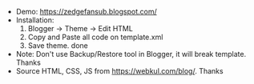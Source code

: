 - Demo: https://zedgefansub.blogspot.com/
- Installation:
  1. Blogger -> Theme -> Edit HTML
  2. Copy and Paste all code on template.xml
  3. Save theme. done
- Note: Don't use Backup/Restore tool in Blogger, it will break template. Thanks
- Source HTML, CSS, JS from https://webkul.com/blog/. Thanks
